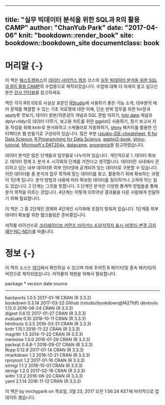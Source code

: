
---
title: "실무 빅데이터 분석을 위한 SQL과 R의 활용 CAMP"
author: "ChanYub Park"
date: "2017-04-06"
knit: "bookdown::render_book"
site: bookdown::bookdown_site
documentclass: book
---
# 머리말 {-}

 이 책은 [패스트캠퍼스][1]의 [데이터 사이언스 캠프][2] 코스의 [실무 빅데이터 분석을 위한 SQL과 R의 활용 CAMP][3]의 수업용으로 제작되었습니다. 수업에 대해 더 자세히 알고 싶으신 분은 [강사 인터뷰][4]를 참고하세요. 
 
 책은 각각 R의 IDE로 사실상 표준인 [RStudio][5]에 사용하기 좋은 기능 소개, 대부분의 에러 문제를 해결할 수 있는 기초 자료형에 대한 이해, 단순 반복 업무를 위한 for문과 apply류 맛보기, 데이터 원본/의존성의 개념과 SQL 문법 익히기, [tidy data][6] 개념과 dplyr+tidyr로 데이터 다루기, 보고용 차트를 위한 ggplot2 사용하기, 정기 보고서 자동 작성을 위해 knitr로 문서화하고 스케줄러로 자동화하기, [shiny][7] 패키지를 활용한 인터렉티프 웹 만들기로 구성되어 있습니다. 많은 부분 [rstudio-IDE-cheatsheet][13], [R for Data Science][9], [R Programming for Data Science][10], [ggplot2-book][11], [shiny-tutorial][12], [Microsoft's DAT204x][14], [datacamp][15], [programiz][16]을 참고하였습니다.
 
 데이터 분석은 많은 단계들과 업무들로 나누어져 있습니다. 개인적으로 1. 데이터 확보 2. 데이터 정제 3. 분석 4. 시각화의 단계를 거친다고 생각합니다. 데이터란 사내에서 관리하고 있는 내부 데이터와 외부 인터넷에 공개되어 있는 데이터로 구분할 수 있습니다. 이런 데이터들 중 분석과 업무 목적에 맞는 데이터를 찾고, 활용하기 위에 확보하는 과정이 1단계 입니다. 분석 방법과 내용에 따라 확보된 데이터를 정리하거나 고쳐야 하는 일도 있습니다. 2 단계는 그것을 뜻합니다. 3 단계인 분석은 다양한 통계적 방법들을 통해 분석 목적을 이루는 것입니다. 4단계는 이렇게 이루어낸 결과물을 다른 사람에게 전달하기 위해 필요합니다. 
 
 이 책은 그 중 2단계인 정제와 4단계인 시각화에 초점이 맞춰져 있습니다. 1단계중 외부 데이터 확보를 위한 웹크롤링은 준비중입니다. 

 저작물 라이선스로 [크리에이티브 커먼즈 라이선스 4.0(저작자 표시-비영리-변경 금지(BY-NC-ND))][8]를 따릅니다.

# 정보 {-}

 이 책의 소스는 [여기][17]에서 확인하실 수 있으며 아래 주어진 R 패키지(및 종속 패키지)의 버전으로 제작되었습니다. 저작물의 재현을 위해서 필요합니다.


package     *    version   date         source                            
----------  ---  --------  -----------  ----------------------------------
backports        1.0.5     2017-01-18   CRAN (R 3.3.2)                    
bookdown         0.3.14    2017-03-22   Github (rstudio/bookdown@f427fdf) 
devtools         1.12.0    2016-06-24   CRAN (R 3.3.3)                    
digest           0.6.12    2017-01-27   CRAN (R 3.3.3)                    
evaluate         0.10      2016-10-11   CRAN (R 3.3.3)                    
htmltools        0.3.5     2016-03-21   CRAN (R 3.3.3)                    
knitr            1.15.1    2016-11-22   CRAN (R 3.3.3)                    
magrittr         1.5       2014-11-22   CRAN (R 3.3.3)                    
memoise          1.0.0     2016-01-29   CRAN (R 3.3.3)                    
packrat          0.4.8-1   2016-09-07   CRAN (R 3.3.3)                    
Rcpp             0.12.9    2017-01-14   CRAN (R 3.3.3)                    
rmarkdown        1.3       2016-12-21   CRAN (R 3.3.3)                    
rprojroot        1.2       2017-01-16   CRAN (R 3.3.3)                    
stringi          1.1.2     2016-10-01   CRAN (R 3.3.3)                    
stringr          1.2.0     2017-02-18   CRAN (R 3.3.3)                    
withr            1.0.2     2016-06-20   CRAN (R 3.3.3)                    
yaml             2.1.14    2016-11-12   CRAN (R 3.3.3)                    

 이 책은 by mrchypark on 목요일, 3월 23, 2017 오전 1:56:24 KST에 마지막으로 업데이트 했습니다.


[1]: http://www.fastcampus.co.kr
[2]: http://www.fastcampus.co.kr/category_data_camp/
[3]: http://www.fastcampus.co.kr/data_camp_dabrp/
[4]: http://www.fastcampus.co.kr/data_camp_dabrp_instructor_1/
[5]: http://www.rstudio.org/
[6]: http://vita.had.co.nz/papers/tidy-data.pdf
[7]: https://shiny.rstudio.com/
[8]: https://creativecommons.org/licenses/by-nc-nd/4.0/
[9]: http://r4ds.had.co.nz/
[10]: https://bookdown.org/rdpeng/rprogdatascience/
[11]: http://had.co.nz/ggplot2/
[12]: https://shiny.rstudio.com/tutorial/
[13]: https://www.rstudio.com/wp-content/uploads/2016/01/rstudio-IDE-cheatsheet.pdf
[14]: https://courses.edx.org/courses/course-v1:Microsoft+DAT204x+1T2017/info
[15]: https://www.datacamp.com/community/tutorials/
[16]: https://www.programiz.com/r-programming/
[17]: https://github.com/mrchypark/data_camp_dabrp
